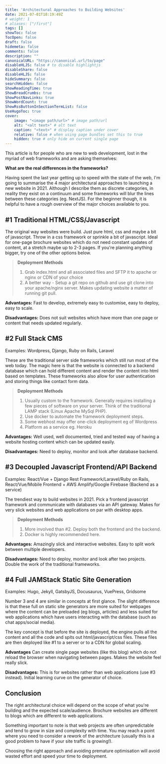 ```yaml
---
title: 'Architectural Approaches to Building Websites'
date: 2021-07-01T18:19:49Z
# weight: 1
# aliases: ["/first"]
tags: []
showToc: false
TocOpen: false
draft: false
hidemeta: false
comments: false
description: ""
canonicalURL: "https://canonical.url/to/page"
disableHLJS: false # to disable highlightjs
disableShare: false
disableHLJS: false
hideSummary: false
searchHidden: false
ShowReadingTime: true
ShowBreadCrumbs: true
ShowPostNavLinks: true
ShowWordCount: true
ShowRssButtonInSectionTermList: false
UseHugoToc: true
cover:
    image: "<image path/url>" # image path/url
    alt: "<alt text>" # alt text
    caption: "<text>" # display caption under cover
    relative: false # when using page bundles set this to true
    hidden: true # only hide on current single page
---
```



This article is for people who are new to web development, lost in the myriad of web frameworks and are asking themselves:

**What are the real differences in the frameworks?**

Having spent the last year getting up to speed with the state of the web, I'm going to summarise the 4 major architectural approaches to launching a new website in 2021. Although I describe them as discrete categories, in reality they exist on a continuum and some frameworks will blur the lines between these categories (eg. NextJS). For the beginner though, it is helpful to have a rough overview of the major choices available to you.

## #1 Traditional HTML/CSS/Javascript

The original way websites were build. Just pure html, css and maybe a bit of javascript. Throw in a css framework or sprinkle a bit of javascript. Ideal for one-page brochure websites which do not need constant updates of content, at a stretch maybe up to 2-3 pages. If you're planning anything bigger, try one of the other options below.

> **Deployment Methods**
>
> 1. Grab index.html and all associated files and SFTP it to apache or nginx or CDN of your choice
> 2. A better way - Setup a git repo on github and use git clone into your apache/nginx server. Makes updating website a matter of running git pull.

**Advantages:** Fast to develop, extremely easy to customise, easy to deploy, easy to scale.

**Disadvantages:** Does not suit websites which have more than one page or content that needs updated regularly.

## #2 Full Stack CMS

Examples: Wordpress, Django, Ruby on Rails, Laravel

These are the traditional server side frameworks which still run most of the web today. The magic here is that the website is connected to a backend database which can hold different content and render the content into html based on templates. These frameworks also allow for user authentication and storing things like contact form data.

> **Deployment Methods**
>
> 1. Usually custom to the framework. Generally requires installing a few pieces of software on your server. Think of the traditional LAMP stack (Linux Apache MySql PHP).
> 2. Use docker to automate the framework deployment steps.
> 3. Some webhost may offer one-click deployment eg of Wordpress
> 4. Platform as a service eg. Heroku

**Advantages:** Well used, well documented, tried and tested way of having a website hosting content which can be updated easily.

**Disadvantages:** Need to deploy, monitor and look after database backend.

## #3 Decoupled Javascript Frontend/API Backend

Examples: React/Vue + Django Rest Framework/Laravel/Ruby on Rails, React/Vue/Mobile Frontend + AWS Amplify/Google Firebase (Backend as a service)

The trendiest way to build websites in 2021. Pick a frontend javascript framework and communicate with databases via an API gateway. Makes for very slick websites and web applications on par with desktop apps.

> **Deployment Methods**
>
> 1. More involved than #2. Deploy both the frontend and the backend.
> 2. Docker is highly recommended here.

**Advantages:** Amazingly slick and interactive websites. Easy to split work between multiple developers.

**Disadvantages:** Need to deploy, monitor and look after two projects. Double the work of the traditional frameworks.

## #4 Full JAMStack Static Site Generation

Examples: Hugo, Jekyll, GatsbyJS, Docusaurus, VuePress, Gridsome

Number 3 and 4 are similar in concepts at first glance. The slight difference is that these full on static site generators are more suited for webpages where the content can be preloaded (eg blogs, articles) and less suited for web applications which have users interacting with the database (such as chat apps/social media).

The key concept is that before the site is deployed, the engine pulls all the content and all the code and spits out html/javascript/css files. These files are then deployed like #1 to a server or to a CDN for global scaling.

**Advantages** Can create single page websites (like this blog) which do not reload the browser when navigating between pages. Makes the website feel really slick.

**Disadvantages:** This is for websites rather than web applications (use #3 instead). Initial learning curve on the generator of choice.

## Conclusion

The right architectural choice will depend on the scope of what you're building and the expected scale/audience. Brochure websites are different to blogs which are different to web applications.

Something important to note is that web projects are often unpredictable and tend to grow in size and complexity with time. You may reach a point where you need to consider a rework of the architecture (usually this is a good problem to have if your site traffic is growing!).

Choosing the right approach and avoiding premature optimisation will avoid wasted effort and speed your time to deployment.
